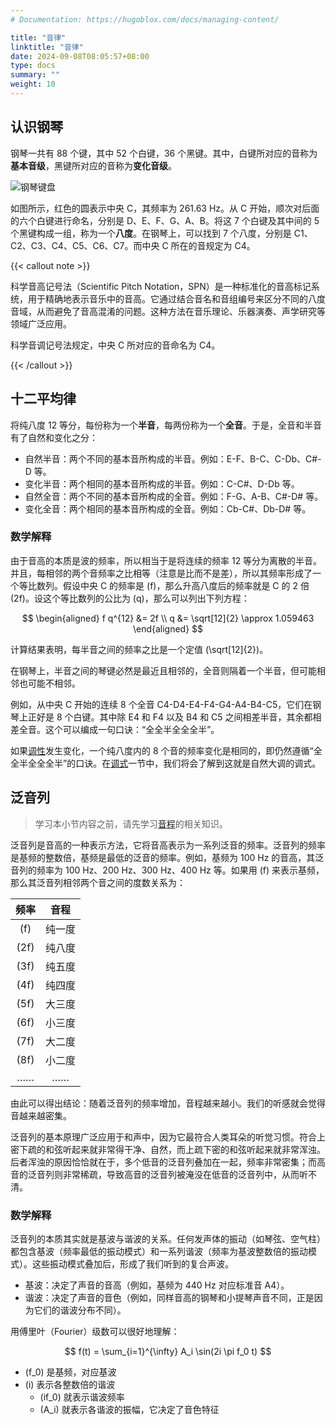 ```yaml
---
# Documentation: https://hugoblox.com/docs/managing-content/

title: "音律"
linktitle: "音律"
date: 2024-09-08T08:05:57+08:00
type: docs
summary: ""
weight: 10
---
```


<!--more-->

## 认识钢琴

钢琴一共有 88 个键，其中 52 个白键，36 个黑键。其中，白键所对应的音称为**基本音级**，黑键所对应的音称为**变化音级**。

![](和弦-钢琴.drawio.svg "钢琴键盘")

如图所示，红色的圆表示中央 C，其频率为 261.63 Hz。从 C 开始，顺次对后面的六个白键进行命名，分别是 D、E、F、G、A、B。将这 7 个白键及其中间的 5 个黑键构成一组，称为一个**八度**。在钢琴上，可以找到 7 个八度，分别是 C1、C2、C3、C4、C5、C6、C7。而中央 C 所在的音规定为 C4。

{{< callout note >}}

科学音高记号法（Scientific Pitch Notation，SPN）是一种标准化的音高标记系统，用于精确地表示音乐中的音高。它通过结合音名和音组编号来区分不同的八度音域，从而避免了音高混淆的问题。这种方法在音乐理论、乐器演奏、声学研究等领域广泛应用。

科学音调记号法规定，中央 C 所对应的音命名为 C4。

{{< /callout >}}

## 十二平均律

将纯八度 12 等分，每份称为一个**半音**，每两份称为一个**全音**。于是，全音和半音有了自然和变化之分：

- 自然半音：两个不同的基本音所构成的半音。例如：E-F、B-C、C-Db、C#-D 等。
- 变化半音：两个相同的基本音所构成的半音。例如：C-C#、D-Db 等。
- 自然全音：两个不同的基本音所构成的全音。例如：F-G、A-B、C#-D# 等。
- 变化全音：两个相同的基本音所构成的全音。例如：Cb-C#、Db-D# 等。

### 数学解释

由于音高的本质是波的频率，所以相当于是将连续的频率 12 等分为离散的半音。并且，每相邻的两个音频率之比相等（注意是比而不是差），所以其频率形成了一个等比数列。假设中央 C 的频率是 \(f\)，那么升高八度后的频率就是 C 的 2 倍 \(2f\)。设这个等比数列的公比为 \(q\)，那么可以列出下列方程：


$$
\begin{aligned}
    f q^{12} &= 2f \\
    q &= \sqrt[12]{2} \approx 1.059463
\end{aligned}
$$


计算结果表明，每半音之间的频率之比是一个定值 \(\sqrt[12]{2}\)。

在钢琴上，半音之间的琴键必然是最近且相邻的，全音则隔着一个半音，但可能相邻也可能不相邻。

例如，从中央 C 开始的连续 8 个全音 C4-D4-E4-F4-G4-A4-B4-C5，它们在钢琴上正好是 8 个白键。其中除 E4 和 F4 以及 B4 和 C5 之间相差半音，其余都相差全音。这个可以编成一句口诀：“全全半全全全半”。

如果[调性](../调性)发生变化，一个纯八度内的 8 个音的频率变化是相同的，即仍然遵循“全全半全全全半”的口诀。在[调式](../调式)一节中，我们将会了解到这就是自然大调的调式。

## 泛音列

> 学习本小节内容之前，请先学习[音程](../音程)的相关知识。

泛音列是音高的一种表示方法，它将音高表示为一系列泛音的频率。泛音列的频率是基频的整数倍，基频是最低的泛音的频率。例如，基频为 100 Hz 的音高，其泛音列的频率为 100 Hz、200 Hz、300 Hz、400 Hz 等。如果用 \(f\) 来表示基频，那么其泛音列相邻两个音之间的度数关系为：

| 频率 |  音程  |
| :--: | :----: |
| \(f\)  | 纯一度 |
| \(2f\) | 纯八度 |
| \(3f\) | 纯五度 |
| \(4f\) | 纯四度 |
| \(5f\) | 大三度 |
| \(6f\) | 小三度 |
| \(7f\) | 大二度 |
| \(8f\) | 小二度 |
|  ……  |   ……   |

由此可以得出结论：随着泛音列的频率增加，音程越来越小。我们的听感就会觉得音越来越密集。

泛音列的基本原理广泛应用于和声中，因为它最符合人类耳朵的听觉习惯。符合上密下疏的和弦听起来就非常得干净、自然，而上疏下密的和弦听起来就非常浑浊。后者浑浊的原因恰恰就在于，多个低音的泛音列叠加在一起，频率非常密集；而高音的泛音列则非常稀疏，导致高音的泛音列被淹没在低音的泛音列中，从而听不清。

### 数学解释

泛音列的本质其实就是基波与谐波的关系。任何发声体的振动（如琴弦、空气柱）都包含基波（频率最低的振动模式）和一系列谐波（频率为基波整数倍的振动模式）。这些振动模式叠加后，形成了我们听到的复合声波。

- 基波：决定了声音的音高（例如，基频为 440 Hz 对应标准音 A4）。
- 谐波：决定了声音的音色（例如，同样音高的钢琴和小提琴声音不同，正是因为它们的谐波分布不同）。

用傅里叶（Fourier）级数可以很好地理解：


$$
f(t) = \sum_{i=1}^{\infty} A_i \sin(2i \pi f_0 t)
$$


- \(f_0\) 是基频，对应基波
- \(i\) 表示各整数倍的谐波
  - \(if_0\) 就表示谐波频率
  - \(A_i\) 就表示各谐波的振幅，它决定了音色特征
